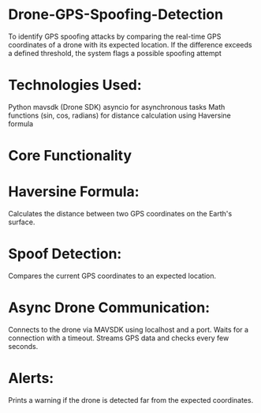 # Drone-GPS-Spoofing-Detection
To identify GPS spoofing attacks by comparing the real-time GPS coordinates of a drone with its expected location. If the difference exceeds a defined threshold, the system flags a possible spoofing attempt

# Technologies Used:
Python 
mavsdk (Drone SDK)
asyncio for asynchronous tasks
Math functions (sin, cos, radians) for distance calculation using Haversine formula

# Core Functionality
# Haversine Formula: 
Calculates the distance between two GPS coordinates on the Earth's surface.

# Spoof Detection: 
Compares the current GPS coordinates to an expected location.

# Async Drone Communication:
Connects to the drone via MAVSDK using localhost and a port.
Waits for a connection with a timeout.
Streams GPS data and checks every few seconds.

# Alerts:
Prints a warning if the drone is detected far from the expected coordinates.
